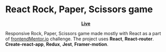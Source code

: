 # React Rock, Paper, Scissors game

<p align="center">
  <a href="https://tretyakvl.github.io/react-rps-game/">
    <b>Live</b>
  </a>
</p

Responsive Rock, Paper, Scissors game made mostly with React as a part of [frontendMentor.io](https://www.frontendmentor.io/challenges/rock-paper-scissors-game-pTgwgvgH) challenge.
The project uses **React**, **React-router**. **Create-react-app**, **Redux**, **Jest**, **Framer-motion**.

